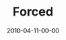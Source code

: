 ---
layout: message
category: message
series: "Force Feed"
title: "Forced"
date: 2010-04-11-00-00
message_id: 614
audio-description: "Brian Wells talks about the impact of media on our lives and culture."
audio: "http://s3.amazonaws.com/crossroadsaudiomessages/ForceFeed1.mp3"
audio-title: "Forced"
audio-duration: "38:49"
video-description: "Brian Wells talks about how media impacts our life."
video-title: "Forced"
video: "https://s3.amazonaws.com/crossroadsvideomessages/ForceFeed1.mp4"
video-poster: "https://www.crossroads.net/uploadedfiles/ForceFeed1-still-1.jpg"
program-description: ""
program: "http://www.crossroads.net/players/media/hq/04_10-11_10Program.pdf"
program-title: "Forced (Program)"
---